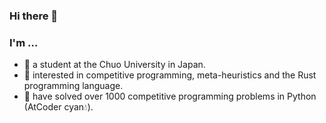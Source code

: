 ### Hi there 👋

### I'm …

- 🏫 a student at the Chuo University in Japan.
- 🌱 interested in competitive programming, meta-heuristics and the Rust programming language.
- 📝 have solved over 1000 competitive programming problems in Python (AtCoder cyan💧).

<!--
**ntk-ta01/ntk-ta01** is a ✨ _special_ ✨ repository because its `README.md` (this file) appears on your GitHub profile.

Here are some ideas to get you started:

- 🔭 I’m currently working on ...
- 🌱 I’m currently learning ...
- 👯 I’m looking to collaborate on ...
- 🤔 I’m looking for help with ...
- 💬 Ask me about ...
- 📫 How to reach me: ...
- 😄 Pronouns: ...
- ⚡ Fun fact: ...
-->

